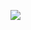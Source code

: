 ![](http://github-profile-summary-cards.vercel.app/api/cards/profile-details?username=Tom0603&theme=tokyonight)
